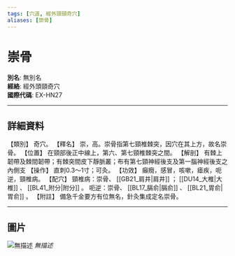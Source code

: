 ```yaml
---
tags: [穴道, 經外頭頸奇穴]
aliases: [崇骨]
---
```


# 崇骨

**別名**: 無別名  
**經絡**: 經外頭頸奇穴  
**國際代碼**: EX-HN27  

---

## 詳細資料
【類別】
奇穴。
【釋名】
崇，高。崇骨指第七頸椎棘突，因穴在其上方，故名崇骨。
【位置】
在頸部後正中線上，第六、第七頸椎棘突之間。
【解剖】
有棘上韌帶及棘間韌帶；有棘突間皮下靜脈叢；布有第七頸神經後支及第一腦神經後支之內側支
【操作】
直刺0.3～1寸；可灸。
【功效】
癲癇，感冒，咳嗽，瘧疾，呃逆，頸椎病。
【配穴】
頸椎病：崇骨、 [[GB21_肩井|肩井]] ； [[DU14_大椎|大椎]] 、 [[BL41_附分|附分]] 。
呃逆：崇骨、 [[BL17_膈俞|膈俞]] 、 [[BL21_胃俞|胃俞]] 。
【附註】
備急千金要方有位無名，針灸集成定名崇骨。

---

## 圖片
![無描述](https://yibian.hopto.org/pic/shu16/399.gif)
_無描述_

